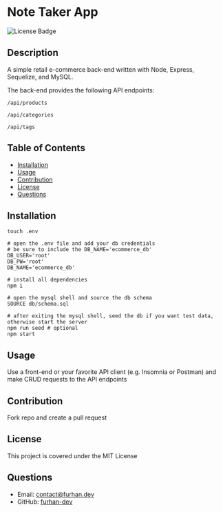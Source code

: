 # Note Taker App

![License Badge](https://img.shields.io/badge/License-MIT-green)

## Description

A simple retail e-commerce back-end written with Node, Express, Sequelize, and MySQL.

The back-end provides the following API endpoints:

`/api/products`

`/api/categories`

`/api/tags`

## Table of Contents

* [Installation](#Installation)
* [Usage](#Usage)
* [Contribution](#Contribution)
* [License](#License)
* [Questions](#Questions)

## Installation

```terminal
touch .env

# open the .env file and add your db credentials
# be sure to include the DB_NAME='ecommerce_db'
DB_USER='root'
DB_PW='root'
DB_NAME='ecommerce_db'

# install all dependencies
npm i

# open the mysql shell and source the db schema
SOURCE db/schema.sql

# after exiting the mysql shell, seed the db if you want test data, otherwise start the server
npm run seed # optional
npm start
```

## Usage

Use a front-end or your favorite API client (e.g. Insomnia or Postman) and make CRUD requests to the API endpoints

## Contribution

Fork repo and create a pull request

## License

This project is covered under the MIT License

## Questions

* Email: [contact@furhan.dev](contact@furhan.dev)
* GitHub: [furhan-dev](https://github.com/furhan-dev)
